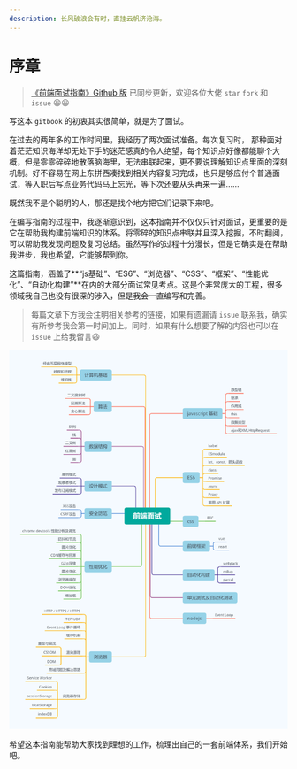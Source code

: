 ```yaml
---
description: 长风破浪会有时，直挂云帆济沧海。
---
```


# 序章

> [《前端面试指南》Github 版](https://github.com/CRONWMMM/gitbook-FrontendInterviewGuide)  已同步更新，欢迎各位大佬 `star` `fork` 和 `issue` 😃😃

写这本 `gitbook` 的初衷其实很简单，就是为了面试。

在过去的两年多的工作时间里，我经历了两次面试准备。每次复习时， 那种面对着茫茫知识海洋却无处下手的迷茫感真的令人绝望，每个知识点好像都能聊个大概，但是零零碎碎地散落脑海里，无法串联起来，更不要说理解知识点里面的深刻机制。好不容易在网上东拼西凑找到相关内容复习完成，也只是够应付个普通面试，等入职后写点业务代码马上忘光，等下次还要从头再来一遍……

既然我不是个聪明的人，那还是找个地方把它们记录下来吧。

在编写指南的过程中，我逐渐意识到，这本指南并不仅仅只针对面试，更重要的是它在帮助我构建前端知识的体系。将零碎的知识点串联并且深入挖掘，不时翻阅，可以帮助我发现问题及复习总结。虽然写作的过程十分漫长，但是它确实是在帮助我进步，我也希望，它能够帮到你。

这篇指南，涵盖了**“js基础”、“ES6”、“浏览器”、“CSS”、“框架”、“性能优化”、“自动化构建”**在内的大部分面试常见考点。这是个非常庞大的工程，很多领域我自己也没有很深的涉入，但是我会一直编写和完善。

> 每篇文章下方我会注明相关参考的链接，如果有遗漏请 `issue` 联系我，确实有所参考我会第一时间加上。同时，如果有什么想要了解的内容也可以在 `issue` 上给我留言😃

![&#x524D;&#x7AEF;&#x9762;&#x8BD5;&#x5BFC;&#x56FE;](.gitbook/assets/qian-duan-mian-shi.png)

希望这本指南能帮助大家找到理想的工作，梳理出自己的一套前端体系，我们开始吧。




